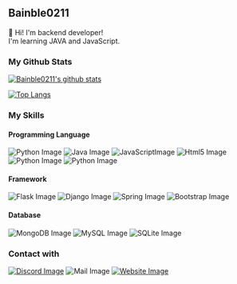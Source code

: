## Bainble0211
<p>
    👋 Hi! I'm backend developer! <br />
    I'm learning JAVA and JavaScript.
</p>


### My Github Stats
[![Bainble0211's github stats](https://github-readme-stats.vercel.app/api?username=bainble0211&show_icons=true&theme=radical)](https://github.com/Bainble0211)

[![Top Langs](https://github-readme-stats.vercel.app/api/top-langs/?username=bainble0211&show_icons=true&theme=radical)](https://github.com/Bainble0211)

### My Skills


#### Programming Language
<p>
    <img src="https://img.shields.io/badge/Python-3776AB?style=for-the-badge&logo=python&logoColor=white" alt="Python Image" /> <img src="https://img.shields.io/badge/Java-ED8B00?style=for-the-badge&logo=java&logoColor=white" alt="Java Image" /> <img src="https://img.shields.io/badge/JavaScript-323330?style=for-the-badge&logo=javascript&logoColor=F7DF1E" alt="JavaScriptImage" /> <img src="https://img.shields.io/badge/HTML5-E34F26?style=for-the-badge&logo=html5&logoColor=white" alt="Html5 Image" /> <img src="https://img.shields.io/badge/CSS3-1572B6?style=for-the-badge&logo=css3&logoColor=white" alt="Python Image" /> <img src="https://img.shields.io/badge/Python-3776AB?style=for-the-badge&logo=python&logoColor=white" alt="Python Image" />
</p>


#### Framework
<p>
    <img src="https://img.shields.io/badge/Flask-000000?style=for-the-badge&logo=flask&logoColor=white" alt="Flask Image" /> <img src="https://img.shields.io/badge/Django-000000?style=for-the-badge&logo=django&logoColor=white" alt="Django Image" /> <img src="https://img.shields.io/badge/Spring-6DB33F?style=for-the-badge&logo=spring&logoColor=white" alt="Spring Image" /> <img src="https://img.shields.io/badge/Bootstrap-563D7C?style=for-the-badge&logo=bootstrap&logoColor=white" alt="Bootstrap Image" />
</p>


#### Database
<p>
    <img src="https://img.shields.io/badge/MongoDB-000000?style=for-the-badge&logo=mongodb&logoColor=white" alt="MongoDB Image" /> <img src="https://img.shields.io/badge/MySQL-000000?style=for-the-badge&logo=mysql&logoColor=white" alt="MySQL Image" /> <img src="https://img.shields.io/badge/SQLite-07405E?style=for-the-badge&logo=sqlite&logoColor=white" alt="SQLite Image" /> 
</p>

### Contact with
<p>
    <a href="https://discord.com/users/726350177601978438"><img src="https://img.shields.io/badge/%EB%B1%80%EC%9D%B4%EB%B6%88_6109-7289DA?style=for-the-badge&logo=discord&logoColor=white" alt="Discord Image" /></a>  <a herf="mailto:me@bainble.xyz"><img src="https://img.shields.io/badge/me@bainble.xyz-D14836?style=for-the-badge&logo=gmail&logoColor=white" alt="Mail Image" /></a>  <a href="https://bainble.xyz"><img src="https://img.shields.io/badge/bainble.xyz-00C7B7?style=for-the-badge&logo=netlify&logoColor=white" alt="Website Image" /></a>
</p>
